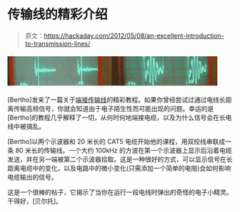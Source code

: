 # 传输线的精彩介绍

> 原文：<https://hackaday.com/2012/05/08/an-excellent-introduction-to-transmission-lines/>

#### ![](img/b6cb87bca8fdcf453840b83c8a2047f2.png "transmission lines")

[Bertho]发来了一篇关于[端接传输线](http://www.vagrearg.org/?p=transline)的精彩教程。如果你曾经尝试过通过电线长距离传输高频信号，你就会知道由于电子陌生性而可能出现的问题。幸运的是[Bertho]的教程几乎解释了一切，从何时何地端接电缆，以及为什么信号会在长电线中被搞乱。

[Bertho]以两个示波器和 20 米长的 CAT5 电缆开始他的课程，用双绞线串联成一条 80 米长的传输线。一个大约 100kHz 的方波在第一个示波器上显示后沿着电缆发送，并在另一端被第二个示波器拾取。这是一种很好的方式，可以显示信号在长距离电缆中的变化，以及电路中的微小变化(只需添加一个简单的电阻)会如何影响电缆输出的信号。

这是一个很棒的帖子，它揭示了当你在运行一段电线时弹出的奇怪的电子小精灵。干得好，[贝尔托]。